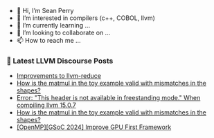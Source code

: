 - 👋 Hi, I’m Sean Perry
- 👀 I’m interested in compilers (c++, COBOL, llvm)
- 🌱 I’m currently learning ...
- 💞️ I’m looking to collaborate on ...
- 📫 How to reach me ...

<!---
s66perry/s66perry is a ✨ special ✨ repository because its `README.md` (this file) appears on your GitHub profile.
You can click the Preview link to take a look at your changes.
--->
### 📕 Latest LLVM Discourse Posts

<!-- DISCOURSE-LLVM:START -->
- [Improvements to llvm-reduce](https://discourse.llvm.org/t/improvements-to-llvm-reduce/77431#post_5)
- [How is the matmul in the toy example valid with mismatches in the shapes?](https://discourse.llvm.org/t/how-is-the-matmul-in-the-toy-example-valid-with-mismatches-in-the-shapes/77898#post_2)
- [Error: &quot;This header is not available in freestanding mode.&quot; When compiling llvm 15.0.7](https://discourse.llvm.org/t/error-this-header-is-not-available-in-freestanding-mode-when-compiling-llvm-15-0-7/77900#post_1)
- [How is the matmul in the toy example valid with mismatches in the shapes?](https://discourse.llvm.org/t/how-is-the-matmul-in-the-toy-example-valid-with-mismatches-in-the-shapes/77898#post_1)
- [[OpenMP][GSoC 2024] Improve GPU First Framework](https://discourse.llvm.org/t/openmp-gsoc-2024-improve-gpu-first-framework/77048#post_16)
<!-- DISCOURSE-LLVM:END -->

